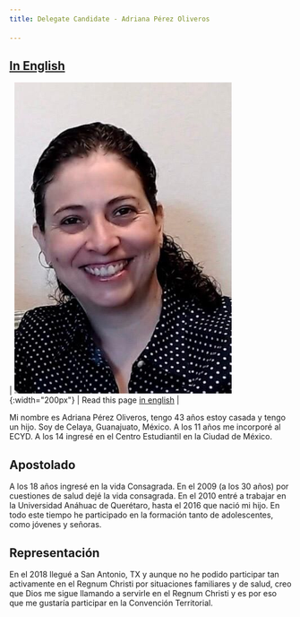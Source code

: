 ```yaml
---
title: Delegate Candidate - Adriana Pérez Oliveros

---
```


## [In English](https://www-rctx-org.translate.goog/convention/candidate-adriana-perez.html?_x_tr_sch=http&_x_tr_sl=es&_x_tr_tl=en&_x_tr_hl=en&_x_tr_pto=wapp) 

| ![Adriana Pérez Oliveros](images/adriana-perez.jpeg){:width="200px"} | Read this page [in english](https://www-rctx-org.translate.goog/convention/candidate-adriana-perez.html?_x_tr_sch=http&_x_tr_sl=es&_x_tr_tl=en&_x_tr_hl=en&_x_tr_pto=wapp) |


Mi nombre es Adriana Pérez Oliveros, tengo 43 años estoy casada y tengo un hijo. Soy de Celaya, Guanajuato, México. A los 11 años me incorporé al ECYD. A los 14 ingresé en el Centro Estudiantil en la Ciudad de México.

## Apostolado
A los 18 años ingresé en la vida Consagrada. En el 2009 (a los 30 años) por cuestiones de salud dejé la vida consagrada. En el 2010 entré a trabajar en la Universidad Anáhuac de Querétaro, hasta el 2016 que nació mi hijo. En todo este tiempo he participado en la formación tanto de adolescentes, como jóvenes y señoras. 

## Representación
En el 2018 llegué a San Antonio, TX y aunque no he podido participar tan activamente en el Regnum Christi por situaciones familiares y de salud, creo que Dios me sigue llamando a servirle en el Regnum Christi y es por eso que me gustaría participar en la Convención Territorial. 



